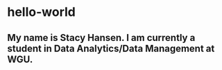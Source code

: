 # hello-world
## My name is Stacy Hansen.  I am currently a student in Data Analytics/Data Management at WGU.
